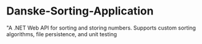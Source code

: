 # Danske-Sorting-Application
"A .NET Web API for sorting and storing numbers. Supports custom sorting algorithms, file persistence, and unit testing
